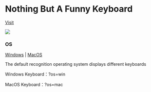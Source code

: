 <!--
 * @Author: chenzhongsheng
 * @Date: 2023-05-09 22:17:52
 * @Description: Coding something
-->
# Nothing But A Funny Keyboard

[Visit](https://theajack.github.io/keyboard)

![](https://shiyix.cn/images/keyboard.jpg)

### OS

[Windows](https://theajack.github.io/keyboard?os=win) | [MacOS](https://theajack.github.io/keyboard?os=mac)

The default recognition operating system displays different keyboards

Windows Keyboard：?os=win

MacOS Keyboard：?os=mac